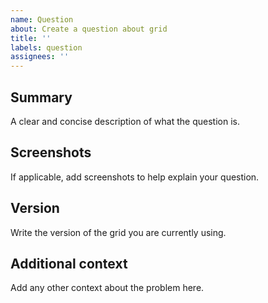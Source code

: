 ```yaml
---
name: Question
about: Create a question about grid
title: ''
labels: question
assignees: ''
---
```


<!--
  To make it easier for us to help you, please include as much useful information as possible.

  Useful Links:
  - tutorial: https://github.com/nhn/tui.editor/tree/master/docs
  - API/Example: https://nhn.github.io/tui.editor/latest/

  Before opening a new issue, please search existing issues https://github.com/nhn/tui.editor/issues
-->

## Summary
A clear and concise description of what the question is.

## Screenshots
If applicable, add screenshots to help explain your question.

## Version
Write the version of the grid you are currently using.

## Additional context
Add any other context about the problem here.
